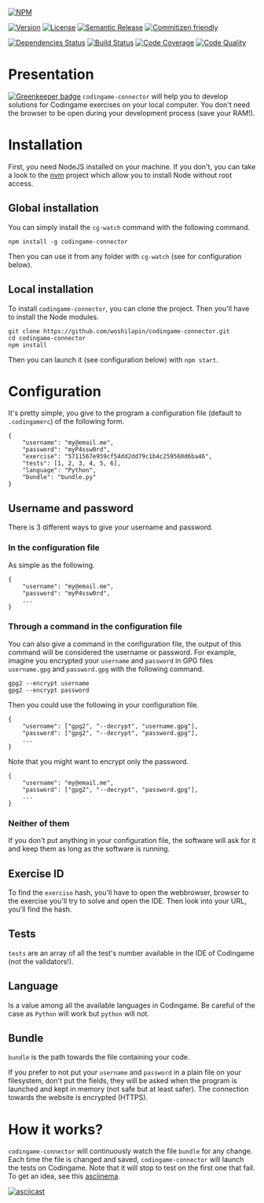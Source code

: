 [![NPM](https://nodei.co/npm/codingame-connector.png?downloads=true&stars=true)](https://nodei.co/npm/codingame-connector/)

[![Version](https://img.shields.io/npm/v/codingame-connector.svg)](https://www.npmjs.com/package/codingame-connector)
[![License](https://img.shields.io/npm/l/codingame-connector.svg)](https://spdx.org/licenses/GPL-3.0.html)
[![Semantic Release](https://img.shields.io/badge/%20%20%F0%9F%93%A6%F0%9F%9A%80-semantic--release-e10079.svg)](https://github.com/semantic-release/semantic-release)
[![Commitizen
friendly](https://img.shields.io/badge/commitizen-friendly-brightgreen.svg)](http://commitizen.github.io/cz-cli/)

[![Dependencies Status](https://img.shields.io/librariesio/github/woshilapin/codingame-connector.svg)](https://libraries.io/npm/codingame-connector)
[![Build Status](https://img.shields.io/travis/woshilapin/codingame-connector.svg)](https://travis-ci.org/woshilapin/codingame-connector)
[![Code Coverage](https://img.shields.io/codecov/c/github/woshilapin/codingame-connector.svg)](https://codecov.io/gh/woshilapin/codingame-connector)
[![Code Quality](https://img.shields.io/scrutinizer/g/woshilapin/codingame-connector.svg)](https://scrutinizer-ci.com/g/woshilapin/codingame-connector/)

# Presentation

[![Greenkeeper badge](https://badges.greenkeeper.io/woshilapin/codingame-connector.svg)](https://greenkeeper.io/)
`codingame-connector` will help you to develop solutions for Codingame exercises
on your local computer.  You don't need the browser to be open during your
development process (save your RAM!).

# Installation
First, you need NodeJS installed on your machine.  If you don't, you can take a
look to the [nvm](https://github.com/creationix/nvm) project which allow you to
install Node without root access.

## Global installation
You can simply install the `cg-watch` command with the following command.

```
npm install -g codingame-connector
```

Then you can use it from any folder with `cg-watch` (see for configuration
below).

## Local installation
To install `codingame-connector`, you can clone the project.  Then you'll have
to install the Node modules.

```
git clone https://github.com/woshilapin/codingame-connector.git
cd codingame-connector
npm install
```

Then you can launch it (see configuration below) with `npm start`.

# Configuration
It's pretty simple, you give to the program a configuration file (default to
`.codingamerc`) of the following form.

```
{
	"username": "my@email.me",
	"password": "myP4ssw0rd",
	"exercise": "5711567e959cf54dd2dd79c1b4c259560d6ba46",
	"tests": [1, 2, 3, 4, 5, 6],
	"language": "Python",
	"bundle": "bundle.py"
}
```

## Username and password
There is 3 different ways to give your username and password.

### In the configuration file
As simple as the following.

```
{
	"username": "my@email.me",
	"password": "myP4ssw0rd",
	...
}
```

### Through a command in the configuration file
You can also give a command in the configuration file, the output of this
command will be considered the username or password.  For example, imagine you
encrypted your `username` and `password` in GPG files `username.gpg` and
`password.gpg` with the following command.

```
gpg2 --encrypt username
gpg2 --encrypt password
```

Then you could use the following in your configuration file.

```
{
	"username": ["gpg2", "--decrypt", "username.gpg"],
	"password": ["gpg2", "--decrypt", "password.gpg"],
	...
}
```

Note that you might want to encrypt only the password.

```
{
	"username": "my@email.me",
	"password": ["gpg2", "--decrypt", "password.gpg"],
	...
}
```

### Neither of them
If you don't put anything in your configuration file, the software will ask for
it and keep them as long as the software is running.

## Exercise ID
To find the `exercise` hash, you'll have to open the webbrowser, browser to the
exercise you'll try to solve and open the IDE.  Then look into your URL, you'll
find the hash.

## Tests
`tests` are an array of all the test's number available in the IDE of Codingame
(not the validators!).

## Language
Is a value among all the available languages in Codingame.  Be careful of the
case as `Python` will work but `python` will not.

## Bundle
`bundle` is the path towards the file containing your code.

If you prefer to not put your `username` and `password` in a plain file on your
filesystem, don't put the fields, they will be asked when the program is
launched and kept in memory (not safe but at least safer).  The connection
towards the website is encrypted (HTTPS).

# How it works?
`codingame-connector` will continuously watch the file `bundle` for any change.
Each time the file is changed and saved, `codingame-connector` will launch the
tests on Codingame.  Note that it will stop to test on the first one that fail.
To get an idea, see this [asciinema](https://asciinema.org).

[![asciicast](https://asciinema.org/a/70b3j97ji6cljn3vgjzowbifa.png)](https://asciinema.org/a/70b3j97ji6cljn3vgjzowbifa)
